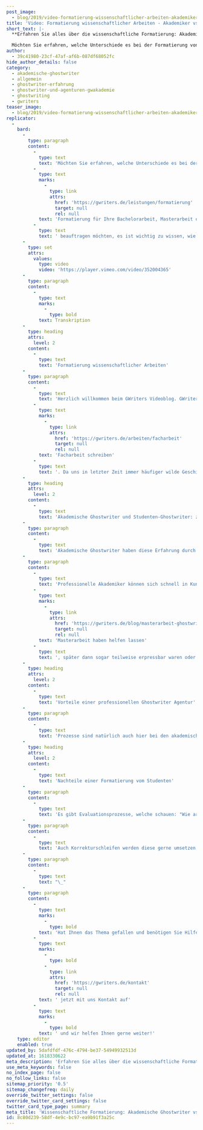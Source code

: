 ```yaml
---
post_image:
  - blog/2019/video-formatierung-wissenschaftlicher-arbeiten-akademiker-vs-studenten/2018-12-04-formatierung-wissenschaftlicher-arbeiten-studenten-classic_Thumbnail.png
title: 'Video: Formatierung wissenschaftlicher Arbeiten - Akademiker vs. Studenten'
short_text: |-
  **Erfahren Sie alles über die wissenschaftliche Formatierung: Akademiker und Studenten im Vergleich. Treffen Sie mit GWriters.de die richtige Entscheidung!**

  Möchten Sie erfahren, welche Unterschiede es bei der Formatierung von wissenschaftlichen Arbeiten zwischen Studenten und Akademikern gibt? Egal ob Sie eine Formatierung für Ihre Bachelorarbeit, Masterarbeit oder Doktorarbeit beauftragen möchten, es ist wichtig zu wissen,...
author:
  - 39c41980-23cf-47af-af6b-087df68052fc
hide_author_details: false
category:
  - akademische-ghostwriter
  - allgemein
  - ghostwriter-erfahrung
  - ghostwriter-und-agenturen-gwakademie
  - ghostwriting
  - gwriters
teaser_image:
  - blog/2019/video-formatierung-wissenschaftlicher-arbeiten-akademiker-vs-studenten/2018-12-04-formatierung-wissenschaftlicher-arbeiten-studenten-classic_Thumbnail.png
replicator:
  -
    bard:
      -
        type: paragraph
        content:
          -
            type: text
            text: 'Möchten Sie erfahren, welche Unterschiede es bei der Formatierung von wissenschaftlichen Arbeiten zwischen Studenten und Akademikern gibt? Egal ob Sie eine '
          -
            type: text
            marks:
              -
                type: link
                attrs:
                  href: 'https://gwriters.de/leistungen/formatierung'
                  target: null
                  rel: null
            text: 'Formatierung für Ihre Bachelorarbeit, Masterarbeit oder Doktorarbeit'
          -
            type: text
            text: ' beauftragen möchten, es ist wichtig zu wissen, wie sich der Service eines professionellen akademischen Ghostwriters von dem eines Studenten-Ghostwriters unterscheidet, der akademische Arbeiten lediglich nebenberuflich als Zuverdienst verfasst, korrigiert und formatiert. Es werden im Video Themen wie Erfahrung, Sicherheit und Preise angesprochen und Sie erhalten von uns eine ausreichende Informationsbasis, um die richtige Entscheidung für Ihre wissenschaftliche Arbeit zu treffen.'
      -
        type: set
        attrs:
          values:
            type: video
            video: 'https://player.vimeo.com/video/352004365'
      -
        type: paragraph
        content:
          -
            type: text
            marks:
              -
                type: bold
            text: Transkription
      -
        type: heading
        attrs:
          level: 2
        content:
          -
            type: text
            text: 'Formatierung wissenschaftlicher Arbeiten'
      -
        type: paragraph
        content:
          -
            type: text
            text: 'Herzlich willkommen beim GWriters Videoblog. GWriters ist eine Ghostwriter Agentur mit Erfahrung seit 2013. Dementsprechend haben wir natürlich auch Erfahrung in der Formatierung wissenschaftlicher Texte, egal ob Sie Ihre Seminararbeit oder '
          -
            type: text
            marks:
              -
                type: link
                attrs:
                  href: 'https://gwriters.de/arbeiten/facharbeit'
                  target: null
                  rel: null
            text: 'Facharbeit schreiben'
          -
            type: text
            text: '. Da uns in letzter Zeit immer häufiger wilde Geschichten von Leistungen durch Studenten zu Ohren gekommen sind wollen wir Euch heute einmal den Unterschied zwischen Akademikern und Studenten in diesem Leistungsbereich zeigen. Wie sieht es denn aus, bei der Erfahrung mit der Formatierung wissenschaftlicher Texte?'
      -
        type: heading
        attrs:
          level: 2
        content:
          -
            type: text
            text: 'Akademische Ghostwriter und Studenten-Ghostwriter: zentraleUnterschiede'
      -
        type: paragraph
        content:
          -
            type: text
            text: 'Akademische Ghostwriter haben diese Erfahrung durch langjährige Zusammenarbeit mit unterschiedlichsten Auftraggebern, mit Ghostwriter Agenturen und wissen somit, wie wissenschaftliche Texte aussehen müssen, falls es keine Vorgaben von der Hochschule gibt und auch wenn es Vorgaben von der Hochschule gibt, können sich diese Ghostwriter natürlich schnell einarbeiten und wissen, wo man was verändern muss, damit am Ende alles stimmt. Bei Studenten-Ghostwritern hingegen hat man oftmals das Problem, dass wichtige Formatierungsvorschriften übersehen oder missverstanden werden können und somit die Qualität leider nicht mehr gegeben ist. Gleiches bei der Einarbeitung: zum einen gibt es hier einen Zeitvorteil bei etablierten Ghostwritern. Diese können eine sogenannte Express-Formatierung vornehmen, die wir auch anbieten , innerhalb von 24 Stunden und die danach eben, doch trotzdem so aussieht, wie Ihr es erwartet, und eine hohe Qualität aufweist.'
      -
        type: paragraph
        content:
          -
            type: text
            text: 'Professionelle Akademiker können sich schnell in Kundenbedürfnisse einarbeiten, weil sie eben diese Erfahrung mitbringen. Ghostwriter, welche als Studenten bereits als Ghostwriter aktiv sind und somit wenig Erfahrungen sammeln konnten, sind bei Zeitdruck, so unserer Erfahrung nach, häufig unzuverlässig und es entstehen auch hier Verständnisprobleme und dadurch ein Zeitverlust. Und das ist ja genau das Gegenteil von dem, was unsere Kunden in der Regel erreichen möchten. Bei der Sicherheit achtet dadrauf, dass Ihr auch hier mit etablierten Ghostwritern zusammenarbeitet, dass die Anonymität gewährleistet ist. Am besten nicht nur durch den Ghostwriter an sich, sondern durch die Zusammenarbeit mit einer Ghostwriter Agentur, welche sich dafür eben hergibt. Arbeitet nicht direkt mit Ghostwritern zusammen ohne Agentur oder mit Studenten-Ghostwritern, weil hier die Verschwiegenheit etwas unsicher ist. Um all diese Geschichten zu erzählen, das wäre jetzt wahrscheinlich zu weit ausgeholt, aber wir haben da schon die wildesten Stories gehört von Studenten, die sich von anderen Studenten bei der Bachelorarbeit oder '
          -
            type: text
            marks:
              -
                type: link
                attrs:
                  href: 'https://gwriters.de/blog/masterarbeit-ghostwriter-hintergrund/'
                  target: null
                  rel: null
            text: 'Masterarbeit haben helfen lassen'
          -
            type: text
            text: ', später dann sogar teilweise erpressbar waren oder es zumindest zu einer unangenehmen Situation in dem Rahmen kam, einfach weil keine Anonymität da ist. Dementsprechend achtet darauf, auch hier akademische Ghostwriter einzusetzen, die die Erfahrung mitbringen und das gewährleisten.'
      -
        type: heading
        attrs:
          level: 2
        content:
          -
            type: text
            text: 'Vorteile einer professionellen Ghostwriter Agentur'
      -
        type: paragraph
        content:
          -
            type: text
            text: 'Prozesse sind natürlich auch hier bei den akademischen Ghostwritern etabliert es herrscht ein professionelles Arbeitsklima, welches bei Studenten teilweise eben nicht da ist. Diese sind nicht vertraut mit den Prozessen einer Ghostwriter Agentur oder mit dem Ablauf eines Ghostwriting Auftrages an sich. Ob es da um eine komplette Mustervorlage geht oder nur um die Formatierung ist eigentlich relativ egal, denn Ihr werdet natürlich mit einem professionellen Ghostwriter einen besseren Zeitvorteil haben und auch für Euer Geld das bekommen, was Ihr bekommen solltet. Weiterhin geht es um die Formatierungsservices. Hier sind akademische Ghostwriter natürlich vertraut mit den Anforderungen an wissenschaftlichen Arbeiten. Bei Studenten kann es auch da manchmal etwas hapern, auch hier aufgrund der Erfahrung. Weiterhin achtet darauf, dass Ihr mit einer Agentur zusammenarbeitet, die nicht nur akademische Ghostwriter an sich einsetzt, sondern diese auch ordentlich bewertet. Das es ein internes Ranking System gibt, dadurch habt Ihr dann oftmals Ghostwriter, welche eine langfristige Zusammenarbeit erwarten mit der Agentur und dementsprechend auch immer weiter versuchen sich zu verbessern, um neue Aufträge zu erlangen.'
      -
        type: heading
        attrs:
          level: 2
        content:
          -
            type: text
            text: 'Nachteile einer Formatierung vom Studenten'
      -
        type: paragraph
        content:
          -
            type: text
            text: 'Es gibt Evaluationsprozesse, welche schauen: "Wie arbeitet derjenige Ghostwriter und für welche Projekte setze ich diesen ein?" Bei Studenten Ghostwritern handelt es sich häufig um eine kurzzeitige Arbeitsweise, um einen kurzzeitigen Zuverdienst, den derjenige Student dann eben dementsprechend haben möchte. Es gibt in der Regel kein Ranking über dessen Arbeiten, es gibt keine gewachsene Zusammenarbeit. Dementsprechend fehlt auch hier ein bisschen die Erfahrung Bei den Formatierungspreisen ist es auch so, dass etablierte Akademische Ghostwriter Euch dort Kostensicherheit geben können. Diese wissen, wenn die einmal auf die Arbeit drauf schauen, können die ungefähr den Umfang abschätzen und die wissen ungefähr, wie viel Zeit es beansprucht hier alle Formalia so umzusetzen, wie Ihr als Kunde es wünscht.'
      -
        type: paragraph
        content:
          -
            type: text
            text: 'Auch Korrekturschleifen werden diese gerne umsetzen, weil diese Korrekturschleifen gerade bei der Formatierung in der Regel nicht sehr ausgiebig ausfallen und der Ghostwriter damit weniger zu tun hat. Bei Studenten-Ghostwritern ist auch hier wieder das Thema Erfahrung wichtig: oftmals wird sich verschätzt, dann wird nachträglich der Preis erhöht, der Kunde ist unzufrieden. Und Ihr habt eben nicht diese Sicherheit, die Ihr mit etablierten Ghostwritern habt. Wichtig ist also immer, wenn Ihr die Möglichkeit habt, achtet darauf, dass mit akademischen Ghostwritern und nicht mit Studenten-Ghostwritern zusammen gearbeitet wird, so wird eure Arbeit auch ordentlich formatiert und so könnt Ihr sicher sein, dass Ihre genau das erhaltet, was Ihr bekommen möchtet.'
      -
        type: paragraph
        content:
          -
            type: text
            text: "\_"
      -
        type: paragraph
        content:
          -
            type: text
            marks:
              -
                type: bold
            text: 'Hat Ihnen das Thema gefallen und benötigen Sie Hilfe bei der Formatierung Ihres wissenschaftlichen Textes? Nehmen Sie'
          -
            type: text
            marks:
              -
                type: bold
              -
                type: link
                attrs:
                  href: 'https://gwriters.de/kontakt'
                  target: null
                  rel: null
            text: ' jetzt mit uns Kontakt auf'
          -
            type: text
            marks:
              -
                type: bold
            text: ' und wir helfen Ihnen gerne weiter!'
    type: editor
    enabled: true
updated_by: 5dafdfdf-476c-4794-be37-54949932513d
updated_at: 1618330622
meta_description: 'Erfahren Sie alles über die wissenschaftliche Formatierung: Akademiker und Studenten im Vergleich. Treffen Sie mit GWriters.de die richtige Entscheidung!'
use_meta_keywords: false
no_index_page: false
no_follow_links: false
sitemap_priority: '0.5'
sitemap_changefreq: daily
override_twitter_settings: false
override_twitter_card_settings: false
twitter_card_type_page: summary
meta_title: 'Wissenschaftliche Formatierung: Akademische Ghostwriter vs. Studenten • GWriters.de'
id: 8c80d239-58df-4e9c-bc97-ea9b91f3a25c
---
```

